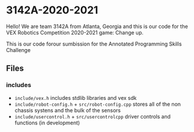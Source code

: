 # 3142A-2020-2021


Hello! We are team 3142A from Atlanta, Georgia and this is our code for the VEX Robotics Competition 2020-2021 game: Change up.

This is our code forour sumbission for the Annotated Programming Skills Challenge

## Files ##

### includes ###

 - `include/vex.h` includes stdlib libraries and vex sdk 
 - `include/robot-config.h` + `src/robot-config.cpp` stores all of the non chassis systens and the bulk of the sensors
 - `include/usercontrol.h` + `src/usercontrolcpp` driver controls and functions (in development)
